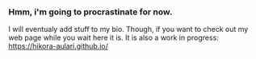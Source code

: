 ### Hmm, i'm going to procrastinate for now.
I will eventualy add stuff to my bio.
Though, if you want to check out my web page while you wait here it is.
It is also a work in progress:
https://hikora-aulari.github.io/
<!--
**Hikora-Aulari/Hikora-Aulari** is a ✨ _special_ ✨ repository because its `README.md` (this file) appears on your GitHub profile.

Here are some ideas to get you started:

- 🔭 I’m currently working on ...
- 🌱 I’m currently learning ...
- 👯 I’m looking to collaborate on ...
- 🤔 I’m looking for help with ...
- 💬 Ask me about ...
- 📫 How to reach me: ...
- 😄 Pronouns: ...
- ⚡ Fun fact: ...
-->
